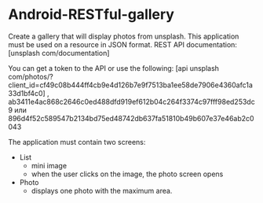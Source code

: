 # Android-RESTful-gallery

Create a gallery that will display photos from unsplash. This application must be used on a resource in JSON format.
REST API documentation:
[unsplash com/documentation]
 
You can get a token to the API or use the following:  [api unsplash com/photos/?client_id=cf49c08b444ff4cb9e4d126b7e9f7513ba1ee58de7906e4360afc1a33d1bf4c0] , ab3411e4ac868c2646c0ed488dfd919ef612b04c264f3374c97fff98ed253dc9 или 896d4f52c589547b2134bd75ed48742db637fa51810b49b607e37e46ab2c0043
 
The application must contain two screens:
* List
   - mini image
   - when the user clicks on the image, the photo screen opens
* Photo
   - displays one photo with the maximum area.
